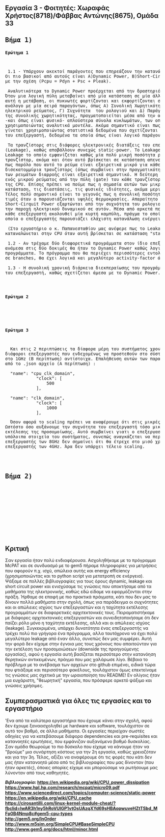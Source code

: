 ## Εργασία 3 - Φοιτητές: Χωραφάς Χρήστος(8718)/Φάββας Αντώνης(8675), Ομάδα 33

## <pre>Βήμα 1)</pre>  


<pre><b>Ερώτημα 1</b></pre>  <br>
 
  
<pre> 1.1 - Υπάρχουν ακεκτοί παράγοντες που επηρεάζουν την κατανάλωση ενέργειας από τον επεξεργαστή (CPU).
Οι πιο βασικοί από αυτούς είναι Α)Dynamic Power, B)Short-Cirquit Power, Γ)Leakage Power και συνδέονται 
με την σχέση (Pcpu = Pdyn + Psc + Pleak).

 Αναλυτικότερα το Dynamic Power προέρχεται από την δραστηριότητα των λογικών πυλών στο εσωτερικό της CPU. 
Όταν μια λογική πύλη μεταβαίνει από μία κατάσταση σε μία άλλη, υπάρχει ροή ενέργειας καθώς για να ολοκληρωθεί 
αυτή η μετάβαση, οι πυκνωτές φορτίζονται και εκφορτίζονται στο εσωτερικό της. Γενικά το Dynamic Power είναι 
ανάλογο με μία σειρά παραγόντων, όπως Α) Συνολική Χωρητικότητα των ηλεκτρονικών διατάξεων, Β) Παροχή 
ηλεκτρικού ρεύματος, Γ) Συχνότητα  του ρολογιού και Δ) Παράγοντα-Δραστηριότητας (Activity-Factor). Ο υπολογισμός 
της συνολικής χωρητικότητας, πραγματοποιείται μέσα από την αποσύνθεση του μοντέλου του επεξεργαστή σε μικρότερα
-και όπως είναι φυσικό- απλούστερα σύνολα κυκλωμάτων, των οποίων η χωρητικότητα είναι πιο εύκολο να υπολογισθεί
χρησιμοποιώντας αναλυτικά μοντέλα. Ακόμα σημαντικό είναι πως ο υπολογισμός του Παράγοντα-Δραστηριότητας, 
γίνεται χρησιμοποιώντας στατιστικά δεδομένα που σχετίζονται με τις απαιτήσεις πρόσβασης (Requests-Access)
του επεξεργαστή, δεδομένα τα οποία όπως είναι λογικό παράγονται από διάφορες προσομοιώσεις.

 Τα τρανζίστορς στις διάφορες ηλεκτρονικές διατάξεις του επεξεργαστή παρουσιάζουν μία ενεργειακή διαρροή 
(Leakage), καθώς αποβάλλουν συνεχώς static-power. To Leakage Power χωρίζεται σε δύο υποκατηγορίες Α) Subthreshold
Leakage το οποίο εμφανίζεται καθώς μία πολύ μικρή ποσότητα ρεύματος ρέει μέσα από το source και το drain του 
τρανζίστορ, ακόμα και όταν αυτό βρίσκεται σε κατάσταση απενεργοποίησης (off-state). Ωστόσο πρέπει να τονιστεί 
πως παρόλο που αυτό το ρεύμα είναι εξαιρετικά μικρό για κάθε τρανζίστορ, αν έχουμε για παράδειγμα εκατομμύρια ή 
δισεκατομμύρια τρανζίστορς (όπως συμβαίνει στην πραγματικότητα στο εσωτερικό των CPU) τότε το άθροισμα όλων αυτών 
των ρευμάτων διαρροής είναι εξαιρετικά σημαντικό. H δεύτερη υποκατηγορία Β) Gate Leakage προέρχεται από την διαρροή 
ενός μικρού ρεύματος από την πύλη (gate) του κάθε τρανζίστορ και διαφοροποιείται αρκετά ανάλογα με την κατάσταση 
της CPU. Επίσης πρέπει να πούμε πως η σημασία αυτών των μικρο-ρευμάτων διαρροής εξαρτάται άμεσα από την
κατάσταση, τις διαστάσεις, τις φυσικές ιδιότητες, ακόμα μερικές φορές και από την θερμοκρασία των τρανζίστορς.
Τέλος πολύ σημαντικό είναι το γεγονός πως η συνολική ποσότητα του Leakage Power φένεται να παρουσιάζει μεγάλες 
τιμές όταν ο παρουσιάζονται υψηλές θερμοκρασίες. Απαραίτητο ειναι να αναφερθεί πως και το Dynamic Power και το 
Short-Cirquit Power εξαρτώνται από την συχνότητα του ρολογιού του επεξεργαστή, ενώ το Leakage Power εξαρτάται από 
την παροχή ηλεκτρικού δυναμικού σε αυτόν. Μέσα από αρκετά πειράματα έχει αποδειχθεί ότι η κατανάλωση ενέργειας για 
κάθε επεξεργαστή ακολουθεί μία κυρτή καμπύλη, πράγμα το οποίο σημαίνει πως υπάρχει μία συχνότητα ρολογιού για την 
οποία ο επεξεργαστής παρουσιάζει ελάχιστη κατανάλωση ενέργειας.

 (Στο εργαστήριο ο κ. Παπαυεσταθίου μας ανέφερε πως το Leakage Power σχετίζεται άμεσα με την ενέργεια που 
καταναλώνεται στην CPU όταν αυτή βρίσκεται σε κατάσταση "stand-by".)
 
 1.2 - Αν τρέχαμε δύο διαφορετικά προγράμματα στον ίδιο επεξεργαστή, ο παράγοντας που θα παρουσίαζε διαφορά 
ανάμεσα στις δύο δοκιμές θα ήταν το Dynamic Power καθώς λογικά θα είχαμε διαφορετικό activity-factor ανάμεσα στα 
προγράμματα. Το πρόγραμμα που θα περιέχει περισσότερες εντολές, προσβάσεις στην μνήμη  και διαδικασίες ελέγχου πάνω 
σε branches, θα έχει λογικά και μεγαλύτερο activity-factor άρα και μεγαλύτερο Dynamic Power.

 1.3 - Η συνολική χρονική διάρκεια διεκπεραίωσης του προγράμματος, έχει σημασία στην συνολική κατανάλωση ενέργειας 
του επεξεργαστή, καθώς σχετίζεται άμεσα με το Dynamic Power.</pre>  
   
   <br><br> 
<pre><b>Ερώτημα 2</b></pre>  <br>

    
   <br><br>
<pre><b>Ερώτημα 3</b></pre>  <br>  


<pre>  Και στις 2 περιπτώσεις τα δίαφορα μέρη του συστήματος χρονίζονται στο 1GHz. Ωστόσο οι πυρήνες και οι 
διάφοροι επεξεργαστές που ενδεχομένως να προστεθούν στο σύστημα χρονίζονται στα 2GHz (Α περίπτωση) και 
στο 1GHz (Β περίπτωση) αντίστοιχα. Επαλήθευση αυτών των παρατηρήσεων αποτελούν αυτά τα κομμάτια κώδικα 
από το .json αρχείο (A περίπτωση) : 
  
  "name": "cpu_clk_domain",                               
            "clock": [
                500
            ],  

  "name": "clk_domain", 
            "clock": [
                1000
            ], </pre>
     
     
<pre>  Όσον αφορά το scaling πρέπει να αναφέρουμε ότι στις μικρές συχνότητες υπάρχει αρκετά καλό scaling. 
Ωστόστο όσο αυξάνουμε την συχνότητα του επεξεργαστή τόσο μικραίνει ο ρυθμός με τον οποίο μειώνεται ο χρόνος
εκτέλεσης της προσομοίωσης. Αυτό συμβαίνει γιατι ο επεξεργαστής είναι συνήθως αρκετά πιο γρήγορος απο τα 
υπόλοιπα στοιχεία του συστήματος, συνεπώς αναγκάζεται να περιμένει. Στα πλαίσια αυτής της λογικής, ένας 
επεξεργαστής των 8GHz δεν σημαίνει ότι θα έτρεχε στο μισό χρόνο το ίδιο πρόγραμμα, που θα έτρεχε ένας άλλος 
επεξεργαστής των 4GHz. Άρα δεν υπάρχει τέλειο scaling. </pre>
   <br><br>  
     
## <pre>Bήμα 2)</pre>  

<pre>  
</pre>  <br>
 
     
     
     
<br><br>

<br><br><br>


## Κριτική
Σαν εργασία ήταν πολύ ενδιαφέρουσα. Ασχοληθήκαμε με το πρόγραμμα McPAT και σε συνδυασμό με το gem5 πήραμε πληροφορίες για μετρήσεις που αφορούν π.χ. ισχύ, απώλεια αυτής και energy efficiency (χρησιμοποιώντας και το python script για μετατροπή σε ενέργεια). Ψάξαμε σε πολλές βιβλιογραφίες για τους όρους dynamic, leakage και short circuit power και ενισχύσαμε τις γνώσεις που αποκτήσαμε από τα μαθήματα της ηλεκτρονικής, καθώς εδώ είδαμε να εφαρμόζονται στην πράξη. Ήρθαμε σε επαφή με πιο πρακτικά πράγματα, κάτι που δεν μας το δίνουν πολλά μαθήματα στην σχολή, όπως για παράδειγμα οι συχνότητες και οι απώλειες ισχύος των επεξεργαστών και η ταχύτητα εκτέλεσης προγραμμάτων σε διαφορετικές αρχιτεκτονικές τους. Πειραματιστήκαμε με διάφορες αρχιτεκτονικές επεξεργαστών και συνειδητοποιήσαμε ότι δεν παίζει ρόλο μόνο η ταχύτητα εκτέλεσης, αλλά και οι απώλειες ισχύος (leakage). Συγκεκριμένα, υπάρχει δυνατότητα ένας επεξεργαστής να τρέχει πολύ πιο γρήγορα ένα πρόγραμμα, αλλα ταυτόχρονα να έχει πολύ μεγαλύτερο leakage από έναν άλλο, συνεπώς δεν μας συμφέρει. Αυτή την φορά δεν είχαμε στην έγνοια μας τους χρόνους που απαιτούνταν για την εκτέλεση των προσομοιώσεων (downside της προηγούμενης εργασίας), αφού η εργασία αυτή βασίζεται περισσότερο στην κατανόηση θερητικών αντικειμένων, πράγμα που μας χαλάρωσε λίγο. Βέβαια το πρόβλημα με το ανέβασμα των αρχείων στο github επιμένει, ειδικά τώρα που φτιάξαμε και περισσότερο φακέλους, τουλάχιστον όμως επεκτείναμε τις γνώσεις μας σχετικά  με την ωραιοποίηση του README! Εν ολίγοις ήταν μια ευχάριστη, "θεωρητική" εργασία, που πρόσφερε αρκετό ψάξιμο και γνώσεις χρήσιμες.

## Συμπερασματικά για όλες τις εργασίες και το εργαστήριο
'Ενα από τα καλύτερα εργαστήρια που έχουμε κάνει στην σχολή, αφού δεν έχουμε ξαναασχοληθεί με hardware και software, τουλάχιστον σε αυτό τον βαθμό, σε άλλα μαθήματα. Οι εργασίες περιείχαν σωστές οδηγίες για να κατεβάσουμε διάφορα dependencies και pre-requisites και κατανοητές ερωτήσεις, που εμφάνιζαν αυξανόμενο βαθμό δυσκολίας. Σαν ομάδα θεωρούμε το πιο δύσκολο που είχαμε να κάνουμε ήταν να "βρούμε" μια συνάρτηση κόστους για την 2η εργασία, καθώς χρειαζόταν και για την 3η. Τέλος, αξίζει να αναφέρουμε ότι τις φορές που κάτι δεν μας ήταν κατανοητό μέσα από τις βιβλιογραφίες που μας δίνονταν (που ήταν αρκετές), όποιες απορίες είχαμε και μπορούσαμε να ρωτήσουμε μας λύνονταν από τους καθηγητές.

      
<b>_Βιβλιογραφία_<b>:  https://en.wikipedia.org/wiki/CPU_power_dissipation  
https://www.hpl.hp.com/research/mcpat/micro09.pdf  
https://www.sciencedirect.com/topics/computer-science/static-power  
 https://en.wikipedia.org/wiki/CPU_cache  
  https://cirosantilli.com/linux-kernel-module-cheat/?fbclid=IwAR3h1ny5hRoVUIGP1vtOsUAzqXYd69sHBAopwuveHZtTSbd_MFp0B4Nmp8c#gem5-cpu-types  
http://gem5.org/InOrder  
http://www.m5sim.org/SimpleCPU#BaseSimpleCPU  
http://www.gem5.org/docs/html/minor.html
